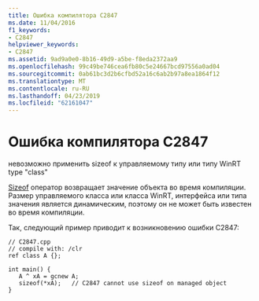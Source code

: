 ```yaml
---
title: Ошибка компилятора C2847
ms.date: 11/04/2016
f1_keywords:
- C2847
helpviewer_keywords:
- C2847
ms.assetid: 9ad9a0e0-8b16-49d9-a5be-f8eda2372aa9
ms.openlocfilehash: 99c49be746cea6fb80c5e24667bcd97556a0ad04
ms.sourcegitcommit: 0ab61bc3d2b6cfbd52a16c6ab2b97a8ea1864f12
ms.translationtype: MT
ms.contentlocale: ru-RU
ms.lasthandoff: 04/23/2019
ms.locfileid: "62161047"
---
```

# <a name="compiler-error-c2847"></a>Ошибка компилятора C2847

невозможно применить sizeof к управляемому типу или типу WinRT type "class"

[Sizeof](../../cpp/sizeof-operator.md) оператор возвращает значение объекта во время компиляции. Размер управляемого класса или класса WinRT, интерфейса или типа значения является динамическим, поэтому он не может быть известен во время компиляции.

Так, следующий пример приводит к возникновению ошибки C2847:

```
// C2847.cpp
// compile with: /clr
ref class A {};

int main() {
   A ^ xA = gcnew A;
   sizeof(*xA);   // C2847 cannot use sizeof on managed object
}
```
